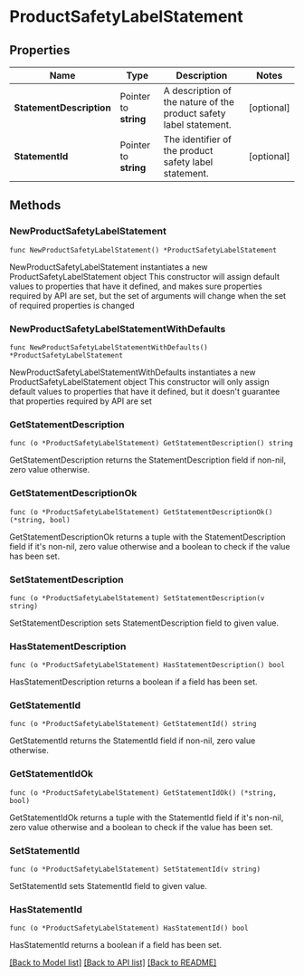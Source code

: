 # ProductSafetyLabelStatement

## Properties

Name | Type | Description | Notes
------------ | ------------- | ------------- | -------------
**StatementDescription** | Pointer to **string** | A description of the nature of the product safety label statement. | [optional] 
**StatementId** | Pointer to **string** | The identifier of the product safety label statement. | [optional] 

## Methods

### NewProductSafetyLabelStatement

`func NewProductSafetyLabelStatement() *ProductSafetyLabelStatement`

NewProductSafetyLabelStatement instantiates a new ProductSafetyLabelStatement object
This constructor will assign default values to properties that have it defined,
and makes sure properties required by API are set, but the set of arguments
will change when the set of required properties is changed

### NewProductSafetyLabelStatementWithDefaults

`func NewProductSafetyLabelStatementWithDefaults() *ProductSafetyLabelStatement`

NewProductSafetyLabelStatementWithDefaults instantiates a new ProductSafetyLabelStatement object
This constructor will only assign default values to properties that have it defined,
but it doesn't guarantee that properties required by API are set

### GetStatementDescription

`func (o *ProductSafetyLabelStatement) GetStatementDescription() string`

GetStatementDescription returns the StatementDescription field if non-nil, zero value otherwise.

### GetStatementDescriptionOk

`func (o *ProductSafetyLabelStatement) GetStatementDescriptionOk() (*string, bool)`

GetStatementDescriptionOk returns a tuple with the StatementDescription field if it's non-nil, zero value otherwise
and a boolean to check if the value has been set.

### SetStatementDescription

`func (o *ProductSafetyLabelStatement) SetStatementDescription(v string)`

SetStatementDescription sets StatementDescription field to given value.

### HasStatementDescription

`func (o *ProductSafetyLabelStatement) HasStatementDescription() bool`

HasStatementDescription returns a boolean if a field has been set.

### GetStatementId

`func (o *ProductSafetyLabelStatement) GetStatementId() string`

GetStatementId returns the StatementId field if non-nil, zero value otherwise.

### GetStatementIdOk

`func (o *ProductSafetyLabelStatement) GetStatementIdOk() (*string, bool)`

GetStatementIdOk returns a tuple with the StatementId field if it's non-nil, zero value otherwise
and a boolean to check if the value has been set.

### SetStatementId

`func (o *ProductSafetyLabelStatement) SetStatementId(v string)`

SetStatementId sets StatementId field to given value.

### HasStatementId

`func (o *ProductSafetyLabelStatement) HasStatementId() bool`

HasStatementId returns a boolean if a field has been set.


[[Back to Model list]](../README.md#documentation-for-models) [[Back to API list]](../README.md#documentation-for-api-endpoints) [[Back to README]](../README.md)


